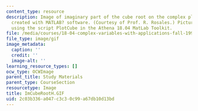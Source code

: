 ```yaml
---
content_type: resource
description: Image of imaginary part of the cube root on the complex plane. Image
  created with MATLAB? software. (Courtesy of Prof. R. Rosales.) Picture obtained
  using the script PlotCube in the Athena 18.04 MatLab Toolkit.
file: /media/courses/18-04-complex-variables-with-applications-fall-1999/2c03b336a047c3c30c99a67db10d13bd_ImCubeRootH.GIF
file_type: image/gif
image_metadata:
  caption: ''
  credit: ''
  image-alt: ''
learning_resource_types: []
ocw_type: OCWImage
parent_title: Study Materials
parent_type: CourseSection
resourcetype: Image
title: ImCubeRootH.GIF
uid: 2c03b336-a047-c3c3-0c99-a67db10d13bd
---
```

